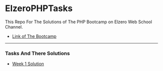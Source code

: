 # ElzeroPHPTasks

This Repo For The Solutions of The PHP Bootcamp on Elzero Web School Channel.

- [Link of The Bootcamp](https://www.youtube.com/playlist?list=PLDoPjvoNmBAy41u35AqJUrI-H83DObUDq)

---

### Tasks And There Solutions

- [Week 1 Solution](https://github.com/AhmedElazony/ElzeroPHPTasks/blob/main/Solutions/Task_One.php)
